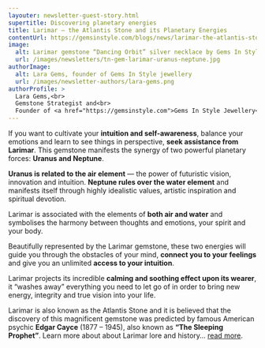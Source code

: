 ```yaml
---
layouter: newsletter-guest-story.html
supertitle: Discovering planetary energies
title: Larimar – the Atlantis Stone and its Planetary Energies
contentUrl: https://gemsinstyle.com/blogs/news/larimar-the-atlantis-stone
image:
  alt: Larimar gemstone “Dancing Orbit” silver necklace by Gems In Style jewellery
  url: /images/newsletters/tn-gem-larimar-uranus-neptune.jpg  
authorImage:
  alt: Lara Gems, founder of Gems In Style jewellery
  url: /images/newsletter-authors/lara-gems.png
authorProfile: >
  Lara Gems,<br>
  Gemstone Strategist and<br>
  Founder of <a href="https://gemsinstyle.com">Gems In Style Jewellery</a>
---
```


If you want to cultivate your **intuition and self-awareness**, balance your emotions and learn to see things in perspective, **seek assistance from Larimar**. This gemstone manifests the synergy of two powerful planetary forces: **Uranus and Neptune**.

**Uranus is related to the air element** — the power of futuristic vision, innovation and intuition. **Neptune rules over the water element** and manifests itself through highly idealistic values, artistic inspiration and spiritual devotion.

Larimar is associated with the elements of **both air and water** and symbolises the harmony between thoughts and emotions, your spirit and your body.

Beautifully represented by the Larimar gemstone, these two energies will guide you through the obstacles of your mind, **connect you to your feelings** and give you an unlimited **access to your intuition**.

Larimar projects its incredible **calming and soothing effect upon its wearer**, it “washes away” everything you need to let go of in order to bring new energy, integrity and true vision into your life.

Larimar is also known as the Atlantis Stone and it is believed that the discovery of this magnificent gemstone was predicted by famous American psychic **Edgar Cayce** (1877 – 1945), also known as **“The Sleeping Prophet”**. Learn more about about Larimar lore and history… [read more]($contentUrl).

